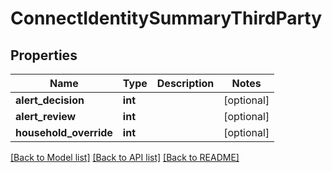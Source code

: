 # ConnectIdentitySummaryThirdParty

## Properties
Name | Type | Description | Notes
------------ | ------------- | ------------- | -------------
**alert_decision** | **int** |  | [optional] 
**alert_review** | **int** |  | [optional] 
**household_override** | **int** |  | [optional] 

[[Back to Model list]](../README.md#documentation-for-models) [[Back to API list]](../README.md#documentation-for-api-endpoints) [[Back to README]](../README.md)

